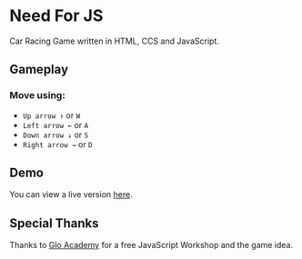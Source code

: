# Need For JS
Car Racing Game written in HTML, CCS and JavaScript.

## Gameplay
### Move using:
- `Up arrow ↑` or `W`
- `Left arrow ←` or `A`
- `Down arrow ↓` or `S`
- `Right arrow →` or `D`

## Demo
You can view a live version [here](https://tinawebdev.github.io/need-for-js/).

## Special Thanks

Thanks to [Glo Academy](https://glo.academy/) for a free JavaScript Workshop and the game idea.
